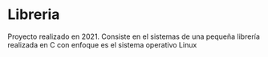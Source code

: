 # Libreria
Proyecto realizado en 2021. Consiste en el sistemas de una pequeña librería realizada en C con enfoque es el sistema operativo Linux
